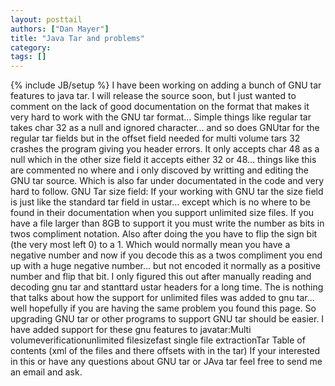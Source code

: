 ```yaml
---
layout: posttail
authors: ["Dan Mayer"]
title: "Java Tar and problems"
category:
tags: []
---
```

{% include JB/setup %}
I have been working on adding a bunch of GNU tar features to java tar. I will release the source soon, but I just wanted to comment on the lack of good documentation on the format that makes it very hard to work with the GNU tar format... Simple things like regular tar takes char 32 as a null and ignored character... and so does GNUtar for the regular tar fields but in the offset field needed for multi volume tars 32 crashes the program giving you header errors. It only accepts char 48 as a null which in the other size field it accepts either 32 or 48... things like this are commented no where and i only discoved by writting and editing the GNU tar source. Which is also far under documentated in the code and very hard to follow.     GNU Tar size field: If your working with GNU tar the size field is just like the standard tar field  in ustar... except which is no where to be found in their documentation when you support unlimited size files. If you have a file larger than 8GB to support it you must write the number as bits in twos compliment notation. Also after doing the you have to flip the sign bit (the very most left 0) to a 1. Which would normally mean you have a negative number and now if you decode this as a twos compliment you end up with a huge negative number... but not encoded it normally as a positive number and flip that bit. I only figured this out after manually reading and decoding gnu tar and stanttard ustar headers for a long time. The is nothing that talks about how the support for unlimited files was added to gnu tar... well hopefully if you are having the same problem you found this page. So upgrading GNU tar or other programs to support GNU tar should be easier.    I have added support for these gnu features to javatar:Multi volumeverificationunlimited filesizefast single file extractionTar Table of contents (xml of the files and there offsets with in the tar)    If your interested in this or have any questions about GNU tar or JAva tar feel free to send me an email and ask.